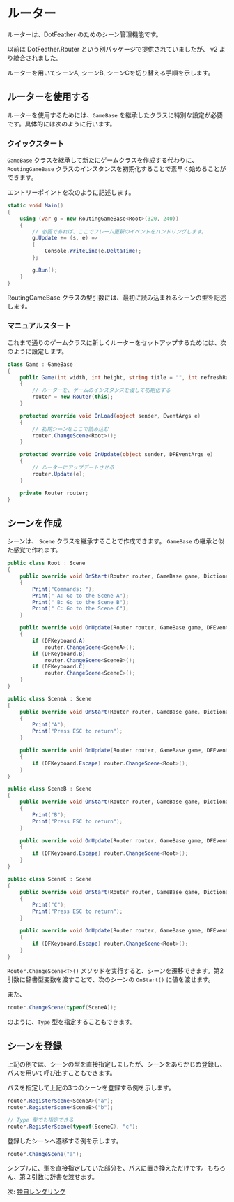 # ルーター

ルーターは、DotFeather のためのシーン管理機能です。

以前は DotFeather.Router という別パッケージで提供されていましたが、 v2 より統合されました。

ルーターを用いてシーンA, シーンB, シーンCを切り替える手順を示します。

## ルーターを使用する

ルーターを使用するためには、`GameBase` を継承したクラスに特別な設定が必要です。具体的には次のように行います。

### クイックスタート

`GameBase` クラスを継承して新たにゲームクラスを作成する代わりに、 `RoutingGameBase` クラスのインスタンスを初期化することで素早く始めることができます。

エントリーポイントを次のように記述します。

```cs
static void Main()
{
	using (var g = new RoutingGameBase<Root>(320, 240))
	{
		// 必要であれば、ここでフレーム更新のイベントをハンドリングします。
		g.Update += (s, e) =>
		{
			Console.WriteLine(e.DeltaTime);
		};

		g.Run();
	}
}
```

RoutingGameBase クラスの型引数には、最初に読み込まれるシーンの型を記述します。



### マニュアルスタート

これまで通りのゲームクラスに新しくルーターをセットアップするためには、次のように設定します。

```cs
class Game : GameBase
{
	public Game(int width, int height, string title = "", int refreshRate = 60) : base(width, height, title, refreshRate)
	{
		// ルーターを、ゲームのインスタンスを渡して初期化する
		router = new Router(this);
	}

	protected override void OnLoad(object sender, EventArgs e)
	{
		// 初期シーンをここで読み込む
		router.ChangeScene<Root>();
	}

	protected override void OnUpdate(object sender, DFEventArgs e)
	{
		// ルーターにアップデートさせる
		router.Update(e);
	}

	private Router router;
}
```

## シーンを作成

シーンは、 `Scene` クラスを継承することで作成できます。 `GameBase` の継承と似た感覚で作れます。

```cs
public class Root : Scene
{
	public override void OnStart(Router router, GameBase game, Dictionary<string, object> args)
	{
		Print("Commands: ");
		Print(" A: Go to the Scene A");
		Print(" B: Go to the Scene B");
		Print(" C: Go to the Scene C");
	}

	public override void OnUpdate(Router router, GameBase game, DFEventArgs e)
	{
		if (DFKeyboard.A)
			router.ChangeScene<SceneA>();
		if (DFKeyboard.B)
			router.ChangeScene<SceneB>();
		if (DFKeyboard.C)
			router.ChangeScene<SceneC>();
	}
}
```

```cs
public class SceneA : Scene
{
	public override void OnStart(Router router, GameBase game, Dictionary<string, object> args)
	{
		Print("A");
		Print("Press ESC to return");
	}

	public override void OnUpdate(Router router, GameBase game, DFEventArgs e)
	{
		if (DFKeyboard.Escape) router.ChangeScene<Root>();
	}
}
```

```cs
public class SceneB : Scene
{
	public override void OnStart(Router router, GameBase game, Dictionary<string, object> args)
	{
		Print("B");
		Print("Press ESC to return");
	}

	public override void OnUpdate(Router router, GameBase game, DFEventArgs e)
	{
		if (DFKeyboard.Escape) router.ChangeScene<Root>();
	}
}
```

```cs
public class SceneC : Scene
{
	public override void OnStart(Router router, GameBase game, Dictionary<string, object> args)
	{
		Print("C");
		Print("Press ESC to return");
	}

	public override void OnUpdate(Router router, GameBase game, DFEventArgs e)
	{
		if (DFKeyboard.Escape) router.ChangeScene<Root>();
	}
}
```

`Router.ChangeScene<T>()` メソッドを実行すると、シーンを遷移できます。第2引数に辞書型変数を渡すことで、次のシーンの `OnStart()` に値を渡せます。

また、

```cs
router.ChangeScene(typeof(SceneA));
```
のように、`Type` 型を指定することもできます。

## シーンを登録

上記の例では、シーンの型を直接指定しましたが、シーンをあらかじめ登録し、パスを用いて呼び出すこともできます。

パスを指定して上記の3つのシーンを登録する例を示します。
```cs
router.RegisterScene<SceneA>("a");
router.RegisterScene<SceneB>("b");

// Type 型でも指定できる
router.RegisterScene(typeof(SceneC), "c");
```

登録したシーンへ遷移する例を示します。

```cs
router.ChangeScene("a");
```

シンプルに、型を直接指定していた部分を、パスに置き換えただけです。もちろん、第２引数に辞書を渡せます。

次: [独自レンダリング](plugin/render.md)
